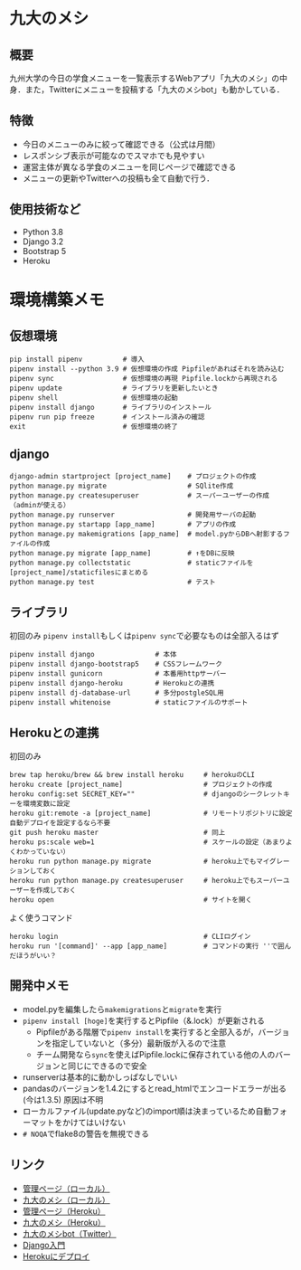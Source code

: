 # 九大のメシ

## 概要
九州大学の今日の学食メニューを一覧表示するWebアプリ「九大のメシ」の中身．また，Twitterにメニューを投稿する「九大のメシbot」も動かしている．

## 特徴
- 今日のメニューのみに絞って確認できる（公式は月間）
- レスポンシブ表示が可能なのでスマホでも見やすい
- 運営主体が異なる学食のメニューを同じページで確認できる
- メニューの更新やTwitterへの投稿も全て自動で行う．

## 使用技術など
- Python 3.8
- Django 3.2
- Bootstrap 5
- Heroku

# 環境構築メモ

## 仮想環境
```
pip install pipenv          # 導入
pipenv install --python 3.9 # 仮想環境の作成 Pipfileがあればそれを読み込む
pipenv sync                 # 仮想環境の再現 Pipfile.lockから再現される
pipenv update               # ライブラリを更新したいとき
pipenv shell                # 仮想環境の起動
pipenv install django       # ライブラリのインストール
pipenv run pip freeze       # インストール済みの確認
exit                        # 仮想環境の終了
```

## django
```
django-admin startproject [project_name]    # プロジェクトの作成
python manage.py migrate                    # SQlite作成
python manage.py createsuperuser            # スーパーユーザーの作成（adminが使える）
python manage.py runserver                  # 開発用サーバの起動
python manage.py startapp [app_name]        # アプリの作成
python manage.py makemigrations [app_name]  # model.pyからDBへ射影するファイルの作成
python manage.py migrate [app_name]         # ↑をDBに反映
python manage.py collectstatic              # staticファイルを[project_name]/staticfilesにまとめる
python manage.py test                       # テスト
```

## ライブラリ
初回のみ
`pipenv install`もしくは`pipenv sync`で必要なものは全部入るはず
```
pipenv install django               # 本体
pipenv install django-bootstrap5    # CSSフレームワーク
pipenv install gunicorn             # 本番用httpサーバー
pipenv install django-heroku        # Herokuとの連携
pipenv install dj-database-url      # 多分postgleSQL用
pipenv install whitenoise           # staticファイルのサポート
```

## Herokuとの連携
初回のみ
```
brew tap heroku/brew && brew install heroku     # herokuのCLI
heroku create [project_name]                    # プロジェクトの作成
heroku config:set SECRET_KEY=""                 # djangoのシークレットキーを環境変数に設定
heroku git:remote -a [project_name]             # リモートリポジトリに設定 自動デプロイを設定するなら不要
git push heroku master                          # 同上
heroku ps:scale web=1                           # スケールの設定（あまりよくわかっていない）
heroku run python manage.py migrate             # heroku上でもマイグレーションしておく
heroku run python manage.py createsuperuser     # heroku上でもスーパーユーザーを作成しておく
heroku open                                     # サイトを開く
```
よく使うコマンド
```
heroku login                                    # CLIログイン
heroku run '[command]' --app [app_name]         # コマンドの実行 ''で囲んだほうがいい？
```

## 開発中メモ
- model.pyを編集したら`makemigrations`と`migrate`を実行
- `pipenv install [hoge]`を実行するとPipfile（&.lock）が更新される
  - Pipfileがある階層で`pipenv install`を実行すると全部入るが，バージョンを指定していないと（多分）最新版が入るので注意
  - チーム開発なら`sync`を使えばPipfile.lockに保存されている他の人のバージョンと同じにできるので安全
- runserverは基本的に動かしっぱなしでいい
- pandasのバージョンを1.4.2にするとread_htmlでエンコードエラーが出る(今は1.3.5) 原因は不明
- ローカルファイル(update.pyなど)のimport順は決まっているため自動フォーマットをかけてはいけない
- `# NOQA`でflake8の警告を無視できる

## リンク
- [管理ページ（ローカル）](http://127.0.0.1:8000/admin/)
- [九大のメシ（ローカル）](http://127.0.0.1:8000/)
- [管理ページ（Heroku）](https://qmeshi.herokuapp.com/admin/)
- [九大のメシ（Heroku）](https://qmeshi.herokuapp.com)
- [九大のメシbot（Twitter）](https://twitter.com/qu_gakushoku)
- [Django入門](https://qiita.com/kaki_k/items/511611cadac1d0c69c54)
- [Herokuにデプロイ](https://qiita.com/frosty/items/66f5dff8fc723387108c)
